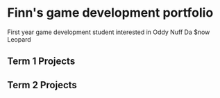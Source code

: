 # Finn's game development portfolio
First year game development student interested in Oddy Nuff Da $now Leopard

## Term 1 Projects

## Term 2 Projects
